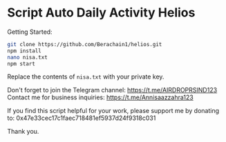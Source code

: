 # Script Auto Daily Activity Helios

Getting Started:

```bash
git clone https://github.com/Berachain1/helios.git
npm install
nano nisa.txt
npm start
```

Replace the contents of `nisa.txt` with your private key.

Don't forget to join the Telegram channel: https://t.me/AIRDROPRSIND123  
Contact me for business inquiries: https://t.me/Annisaazzahra123  

If you find this script helpful for your work, please support me by donating to: 0x47e33cec17c1faec718481ef5937d24f9318c031  

Thank you.

